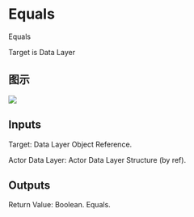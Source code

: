 # Equals

Equals

Target is Data Layer

## 图示

![]($-20221218-18343349.png)

## Inputs

Target: Data Layer Object Reference.

Actor Data Layer: Actor Data Layer Structure (by ref).  

## Outputs

Return Value: Boolean. Equals.

